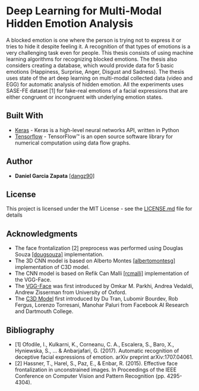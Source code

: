 # Deep Learning for Multi-Modal Hidden Emotion Analysis

A blocked emotion is one where the person is trying not to express it or tries to hide it despite feeling it. A recognition of that types of emotions is a very challenging task even for people. This thesis consists of using machine learning algorithms for recognizing blocked emotions. The thesis also considers creating a database, which would provide data for 5 basic emotions (Happiness, Surprise, Anger, Disgust and Sadness). The thesis uses state of the art deep learning on multi-modal collected data (video and EGG) for automatic analysis of hidden emotion. All the experiments uses SASE-FE dataset [1] for fake-real emotions of a facial expressions that are either congruent or incongruent with underlying emotion states. 

<!-- ## Getting Started

These instructions will get you a copy of the project up and running on your local machine for development and testing purposes. See deployment for notes on how to deploy the project on a live system.

### Prerequisites

What things you need to install the software and how to install them

```
Give examples
``` -->

## Built With

* [Keras](https://keras.io/) - Keras is a high-level neural networks API, written in Python
* [Tensorflow](https://www.tensorflow.org/) - TensorFlow™ is an open source software library for numerical computation using data flow graphs.

## Author

* **Daniel Garcia Zapata** [[dangz90]](https://github.com/dangz90)

## License

This project is licensed under the MIT License - see the [LICENSE.md](LICENSE.md) file for details

## Acknowledgments

* The face frontalization [2] preprocess was performed using Douglas Souza [[dougsouza]](https://github.com/dougsouza/face-frontalization) implementation.
* The 3D CNN model is based on Alberto Montes [[albertomontesg]](https://gist.github.com/albertomontesg/d8b21a179c1e6cca0480ebdf292c34d2) implementation of C3D model.
* The CNN model is based on Refik Can Malli [[rcmalli]](https://github.com/rcmalli/keras-vggface) implementation of the VGG-Face.
* The [VGG-Face](http://www.robots.ox.ac.uk/~vgg/software/vgg_face/) was first introduced by Omkar M. Parkhi, Andrea Vedaldi, Andrew Zisserman from University of Oxford.
* The [C3D Model](https://www.cv-foundation.org/openaccess/content_iccv_2015/html/Tran_Learning_Spatiotemporal_Features_ICCV_2015_paper.html) first introduced by Du Tran, Lubomir Bourdev, Rob Fergus, Lorenzo Torresani, Manohar Paluri
from Facebook AI Research and Dartmouth College.

## Bibliography
* [1] Ofodile, I., Kulkarni, K., Corneanu, C. A., Escalera, S., Baro, X., Hyniewska, S., ... & Anbarjafari, G. (2017). Automatic recognition of deceptive facial expressions of emotion. arXiv preprint arXiv:1707.04061.
* [2] Hassner, T., Harel, S., Paz, E., & Enbar, R. (2015). Effective face frontalization in unconstrained images. In Proceedings of the IEEE Conference on Computer Vision and Pattern Recognition (pp. 4295-4304).
